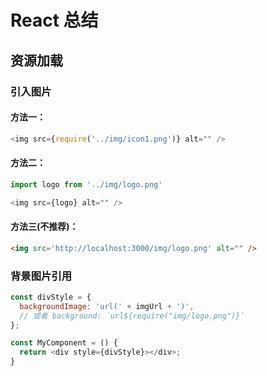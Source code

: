 # React 总结
## 资源加载
### 引入图片
#### 方法一：
``` js
<img src={require('../img/icon1.png')} alt="" />
```

#### 方法二：
``` js
import logo from '../img/logo.png'

<img src={logo} alt="" />
```

#### 方法三(不推荐)：
``` html
<img src='http://localhost:3000/img/logo.png' alt="" />
```

### 背景图片引用
``` js
const divStyle = {
  backgroundImage: 'url(' + imgUrl + ')',
  // 或者 background: `url${require("img/logo.png")}`
};

const MyComponent = () {
  return <div style={divStyle}></div>;
}
```
